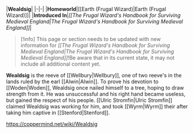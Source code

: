 |**Wealdsig**|
|-|-|
|**Homeworld**|[[Earth (Frugal Wizard)\|Earth (Frugal Wizard)]]|
|**Introduced In**|*[[The Frugal Wizard's Handbook for Surviving Medieval England\|The Frugal Wizard's Handbook for Surviving Medieval England]]*|

> [!info] This page or section needs to be updated with new information for *[[The Frugal Wizard's Handbook for Surviving Medieval England\|The Frugal Wizard's Handbook for Surviving Medieval England]]*!Be aware that in its current state, it may not include all additional content yet.

**Wealdsig** is the reeve of [[Wellbury\|Wellbury]], one of two reeve's in the lands ruled by the earl [[Alwin\|Alwin]]. To prove his devotion to [[Woden\|Woden]], Wealdsig once nailed himself to a tree, hoping to draw strength from it. He was unsuccessful and his right hand became useless, but gained the respect of his people. [[Ulric Stromfin\|Ulric Stromfin]] claimed Wealdsig was working for him, and took [[Wyrm\|Wyrm]] their after taking him captive in [[Stenford\|Stenford]].



https://coppermind.net/wiki/Wealdsig